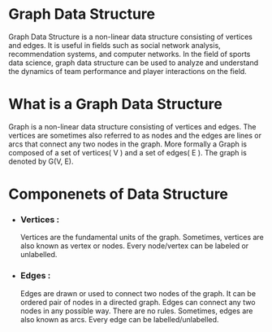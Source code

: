 # Graph Data Structure
Graph Data Structure is a non-linear data structure consisting of vertices and edges. It is useful in fields such as social network analysis, recommendation systems, and computer networks. In the field of sports data science, graph data structure can be used to analyze and understand the dynamics of team performance and player interactions on the field.
# What is a Graph Data Structure
Graph is a non-linear data structure consisting of vertices and edges. The vertices are sometimes also referred to as nodes and the edges are lines or arcs that connect any two nodes in the graph. More formally a Graph is composed of a set of vertices( V ) and a set of edges( E ). The graph is denoted by G(V, E).
# Componenets of Data Structure
- ### Vertices :
   Vertices are the fundamental units of the graph. Sometimes, vertices are also known as vertex or nodes. Every node/vertex can be labeled or unlabelled.
- ### Edges    :
   Edges are drawn or used to connect two nodes of the graph. It can be ordered pair of nodes in a directed graph. Edges can connect any two nodes in any possible way. There are no rules. Sometimes, edges are also known as arcs. Every edge can be labelled/unlabelled.
